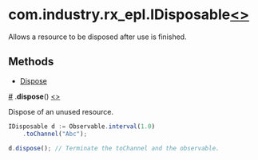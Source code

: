 # <a name="idisposable"></a>com.industry.rx_epl.IDisposable[<>](/src/rx/interfaces/IDisposable.mon)
Allows a resource to be disposed after use is finished.

## Methods
* [Dispose](#dispose)

<a name="dispose" href="#dispose">#</a> .**dispose**() [<>](/src/rx/interfaces/IDisposable.mon  "Source")

Dispose of an unused resource.

```javascript
IDisposable d := Observable.interval(1.0)
	.toChannel("Abc");

d.dispose(); // Terminate the toChannel and the observable.
```
